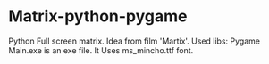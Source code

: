 # Matrix-python-pygame

Python Full screen matrix. Idea from film 'Martix'.
Used libs:
  Pygame
Main.exe is an exe file. It Uses ms_mincho.ttf font.
